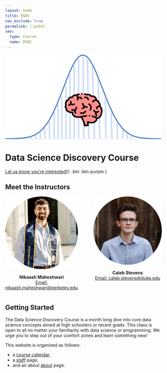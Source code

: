 ```yaml
---
layout: home
title: DSDC
nav_exclude: true
permalink: /:path/
seo:
  type: Course
  name: DSDC
---
```


![ScreenShot](/assets/images/logo.jpg)

# Data Science Discovery Course

[Let us know you're interested!](https://docs.google.com/forms/d/e/1FAIpQLSd19YpgIfzDTT-Ncm3IHbNcUl40HfMRQXTs_ffzgJlY-mSJSg/viewform?usp=sf_link){: .btn .btn-purple }

## Meet the Instructors
<div style="display: flex; justify-content: center;">
  <div style="text-align: center; margin-right: 50px;">
    <img src="assets/images/nikaaash-modified.png" width = "300"/>
    <p>
      <strong>Nikaash Maheshwari</strong><br>
      <a href="https://nikaash.maheshwari@berkeley.edu/">Email: nikaash.maheshwari@berkeley.edu</a>
    </p>
  </div>
  
  <div style="text-align: center;">
    <img src="assets/images/caaleb-modified.png" width = "300"/>
    <p>
      <strong>Caleb Stevens</strong><br>
      <a href="https://caleb.stevens@berkeley.edu/">Email: caleb.stevens@duke.edu</a>
    </p>
  </div>
</div> 


## Getting Started

The Data Science Discovery Course is a month long dive into core data science concepts aimed at high schoolers or recent grads. This class is open to all no matter your familiarity with data science or programming. We urge you to step out of your comfort zones and learn something new!

This website is organized as follows:

- a [course calendar](calendar.md),
- a [staff](staff.md) page,
- and an about [about](about.md) page.






